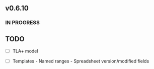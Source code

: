 ## v0.6.10

### IN PROGRESS

## TODO

- [ ] TLA+ model
- [ ] Templates
      - Named ranges
      - Spreadsheet version/modified fields


